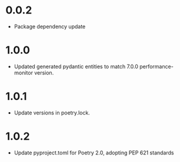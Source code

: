 # 0.0.2
- Package dependency update

# 1.0.0
- Updated generated pydantic entities to match 7.0.0 performance-monitor version.

# 1.0.1
- Update versions in poetry.lock.

# 1.0.2
- Update pyproject.toml for Poetry 2.0, adopting PEP 621 standards
